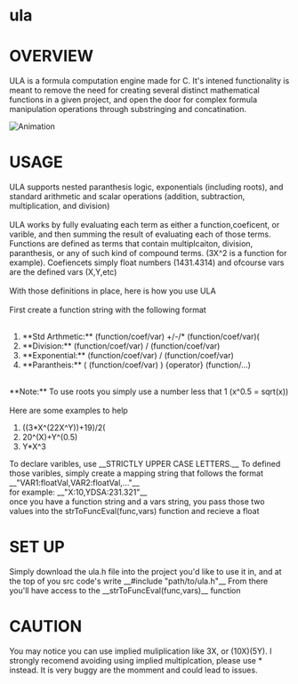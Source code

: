 # ula
 
<h1>OVERVIEW</h1>

<div>ULA is a formula computation engine made for C. It's intened functionality is meant to remove the need for creating several distinct mathematical functions in a given project, and open the door for complex formula manipulation operations through substringing and concatination.</div>

![Animation](https://github.com/user-attachments/assets/96a92e8f-0628-4d8d-aae9-3f57c2852aaf)

<h1>USAGE</h1>
<div>ULA supports nested paranthesis logic, exponentials (including roots), and standard arithmetic and scalar operations (addition, subtraction, multiplication, and division) </div>
<br>
<div>ULA works by fully evaluating each term as either a function,coeficent, or varible, and then summing the result of evaluating each of those terms.  Functions are defined as terms that contain multiplcaiton, division, paranthesis, or any of such kind of compound terms. (3X^2 is a function for example). Coefiencets simply float numbers (1431.4314) and ofcourse vars are the defined vars (X,Y,etc) </div>
<br>
<div>With those definitions in place, here is how you use ULA</div>
<br>
<div>First create a function string with the following format</div>
<br>
<ol>
  <li>**Std Arthmetic:** (function/coef/var) +/-/* (function/coef/var)(</li>
  <li>**Division:** (function/coef/var) / (function/coef/var)</li>
  <li>**Exponential:** (function/coef/var) / (function/coef/var)</li>
  <li>**Parantheis:** ( (function/coef/var) ) {operator} (function/...)</li>
</ol> 
<br>
<div>**Note:** To use roots you simply use a number less that 1 (x^0.5 = sqrt(x))</div>
<br>
<div>Here are some examples to help</div>
<ol>
  <li>((3*X^(22X^Y))+19)/2(</li>
  <li>20^(X)+Y^(0.5)</li>
  <li>Y*X^3</li>
</ol> 
<div>To declare varibles, use __STRICTLY UPPER CASE LETTERS.__ To defined those varibles, simply create a mapping string that follows the format __"VAR1:floatVal,VAR2:floatVal,..."__</div>
<div>for example: __"X:10,YDSA:231.321"__</div>

<div>once you have a function string and a vars string, you pass those two values into the strToFuncEval(func,vars) function and recieve a float</div>
<h1>SET UP</h1>

<div>Simply download the ula.h file into the project you'd like to use it in, and at the top of you src code's write __#include "path/to/ula.h"__ From there you'll have access to the __strToFuncEval(func,vars)__ function</div>

<h1>CAUTION</h1>

<div>You may notice you can use implied muliplication like 3X, or (10X)(5Y). I strongly recomend avoiding using implied multiplcation, please use * instead. It is very buggy are the momment and could lead to issues.</div>
